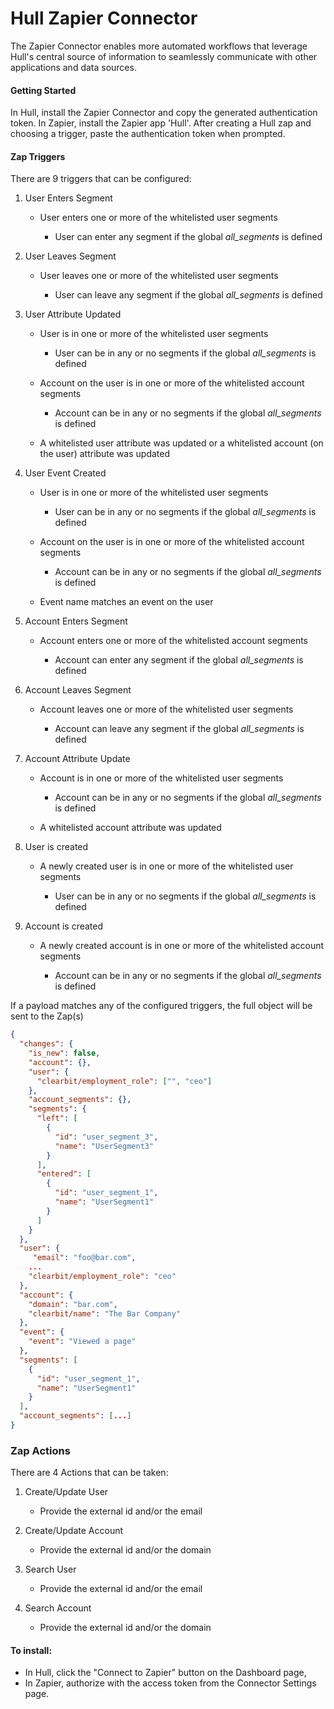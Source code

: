 # Hull Zapier Connector

The Zapier Connector enables more automated workflows that leverage Hull's central source of information to seamlessly 
communicate with other applications and data sources.

#### Getting Started
In Hull, install the Zapier Connector and copy the generated authentication token. In Zapier, 
install the Zapier app 'Hull'. After creating a Hull zap and choosing a trigger, paste the authentication
token when prompted.

#### Zap Triggers

There are 9 triggers that can be configured:

 1. User Enters Segment
    
    - User enters one or more of the whitelisted user segments
    
      - User can enter any segment if the global _all_segments_ is defined

 2. User Leaves Segment
    
    - User leaves one or more of the whitelisted user segments
    
      - User can leave any segment if the global _all_segments_ is defined
    
 3. User Attribute Updated
    
    - User is in one or more of the whitelisted user segments
    
      - User can be in any or no segments if the global _all_segments_ is defined

    - Account on the user is in one or more of the whitelisted account segments
        
      - Account can be in any or no segments if the global _all_segments_ is defined
      
    - A whitelisted user attribute was updated or a whitelisted account (on the user) 
    attribute was updated
   
 4. User Event Created
     
    - User is in one or more of the whitelisted user segments
      
      - User can be in any or no segments if the global _all_segments_ is defined
      
    - Account on the user is in one or more of the whitelisted account segments
    
      - Account can be in any or no segments if the global _all_segments_ is defined
      
    - Event name matches an event on the user

 5. Account Enters Segment
      
    - Account enters one or more of the whitelisted account segments
    
      - Account can enter any segment if the global _all_segments_ is defined
      
 6. Account Leaves Segment
    
    - Account leaves one or more of the whitelisted user segments
        
      - Account can leave any segment if the global _all_segments_ is defined

 7. Account Attribute Update
      
    - Account is in one or more of the whitelisted user segments
    
      - Account can be in any or no segments if the global _all_segments_ is defined
      
    - A whitelisted account attribute was updated

 8. User is created
      
    - A newly created user is in one or more of the whitelisted user segments
    
      - User can be in any or no segments if the global _all_segments_ is defined

 9. Account is created
      
    - A newly created account is in one or more of the whitelisted account segments
    
      - Account can be in any or no segments if the global _all_segments_ is defined
      
If a payload matches any of the configured triggers, the full object will be sent to the Zap(s)

```json
{
  "changes": {
    "is_new": false,
    "account": {},
    "user": {
      "clearbit/employment_role": ["", "ceo"]
    },
    "account_segments": {},
    "segments": {
      "left": [
        {
          "id": "user_segment_3",
          "name": "UserSegment3"
        }
      ],
      "entered": [
        {
          "id": "user_segment_1",
          "name": "UserSegment1"
        }
      ]
    }
  },
  "user": {
     "email": "foo@bar.com",
    ...
    "clearbit/employment_role": "ceo"
  },
  "account": {
    "domain": "bar.com",
    "clearbit/name": "The Bar Company"
  },
  "event": {
    "event": "Viewed a page"
  },
  "segments": [
    {
      "id": "user_segment_1",
      "name": "UserSegment1"
    }
  ],
  "account_segments": [...]
}
```

### Zap Actions

There are 4 Actions that can be taken:

1. Create/Update User
   
   - Provide the external id and/or the email

2. Create/Update Account
   
   - Provide the external id and/or the domain
   
3. Search User
   
   - Provide the external id and/or the email

4. Search Account
   
   - Provide the external id and/or the domain

####  To install:

- In Hull, click the "Connect to Zapier" button on the Dashboard page,
- In Zapier, authorize with the access token from the Connector Settings page.
